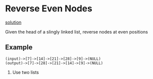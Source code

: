 # Reverse Even Nodes
[solution](solution.md)

Given the head of a slingly linked list, reverse nodes at even positions

## Example
```
(input)->[7]->[14]->[21]->[28]->[9]->(NULL)
(output)->[7]->[28]->[21]->[14]->[9]->(NULL)
```

1. Use two lists

